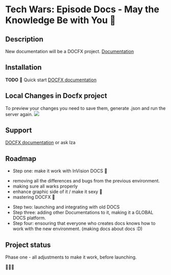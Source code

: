 # Tech Wars: Episode Docs - May the Knowledge Be with You 💫

## Description
New documentation will be a DOCFX project.
[Documentation](https://dotnet.github.io/docfx/index.html) 

## Installation
**TODO** 🚀 Quick start
[DOCFX documentation](https://dotnet.github.io/docfx/index.html) 

## Local Changes in Docfx project
To preview your changes you need to save them, generate .json and run the server again.
![](image.png)



## Support
[DOCFX documentation](https://dotnet.github.io/docfx/index.html)  or ask Iza

## Roadmap
* Step one: make it work with InVision DOCS 💫
 - removing all the differences and bugs from the previous environment.
 - making sure all warks properly
 - enhance graphic side of it / make it sexy 🚀
 - mastering DOCFX 🧐
* Step two: launching and integrating with old DOCS
* Step three: adding other Documentations to it, making it a GLOBAL DOCS platform.
* Step four: ensouring that everyone who creates docs knows how to work with the new environment. (making docs about docs :D)


## Project status
Phase one - all adjustments to make it work, before launching. 

🚀🚀🚀
